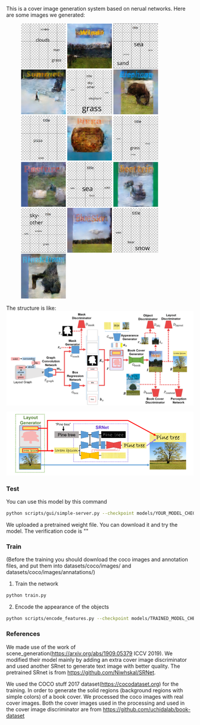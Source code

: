 This is a cover image generation system based on nerual networks. Here are some images we generated:
<figure class="third">
  <img src="https://github.com/Touyuki/Cover_generation/blob/main/images/good%20layout01.png" width="120" align=center/>
  <img src="https://github.com/Touyuki/Cover_generation/blob/main/images/1.png" width="120" align=center/>
  <img src="https://github.com/Touyuki/Cover_generation/blob/main/images/good%20layout02.png" width="120" align=center/>
  <img src="https://github.com/Touyuki/Cover_generation/blob/main/images/2.png" width="120" align=center/>
  <img src="https://github.com/Touyuki/Cover_generation/blob/main/images/good%20layout03.png" width="120" />
  <img src="https://github.com/Touyuki/Cover_generation/blob/main/images/3.png" width="120" />
  <img src="https://github.com/Touyuki/Cover_generation/blob/main/images/good%20layout04.png" width="120" />
  <img src="https://github.com/Touyuki/Cover_generation/blob/main/images/4.png" width="120" />
  <img src="https://github.com/Touyuki/Cover_generation/blob/main/images/good%20layout05.png" width="120" />
  <img src="https://github.com/Touyuki/Cover_generation/blob/main/images/5.png" width="120" />
  <img src="https://github.com/Touyuki/Cover_generation/blob/main/images/good%20layout06.png" width="120" />
  <img src="https://github.com/Touyuki/Cover_generation/blob/main/images/6.png" width="120" />
  <img src="https://github.com/Touyuki/Cover_generation/blob/main/images/good%20layout07.png" width="120" />
  <img src="https://github.com/Touyuki/Cover_generation/blob/main/images/7.png" width="120" />
  <img src="https://github.com/Touyuki/Cover_generation/blob/main/images/good%20layout08.png" width="120" />
  <img src="https://github.com/Touyuki/Cover_generation/blob/main/images/8.png" width="120" />
</figure>
  
  

The structure is like:
![image](https://github.com/Touyuki/Cover_generation/blob/main/images/Structure.png)

![image](https://github.com/Touyuki/Cover_generation/blob/main/images/SRnet.png)


### Test

You can use this model by this command
```bash
python scripts/gui/simple-server.py --checkpoint models/YOUR_MODEL_CHECKPOINT 
```
We uploaded a pretrained weight file. You can download it and try the model. The verification code is ""

### Train

(Before the training you should download the coco images and annotation files, and put them into datasets/coco/images/ and  datasets/coco/images/annatations/)

1. Train the network
```bash
python train.py
```

2. Encode the appearance of the objects
```bash
python scripts/encode_features.py --checkpoint models/TRAINED_MODEL_CHECKPOINT
```

### References

We made use of the work of scene_generation(https://arxiv.org/abs/1909.05379 ICCV 2019). We modified their model mainly by adding an extra cover image discriminator and used another SRnet to generate text image with better quality. The pretrained SRnet is from https://github.com/Niwhskal/SRNet.

We used the COCO stuff 2017 dataset(https://cocodataset.org) for the training. In order to generate the solid regions (background regions with simple colors) of a book cover. We processed the coco images with real cover images. Both the cover images used in the processing and used in the cover image discriminator are from https://github.com/uchidalab/book-dataset
